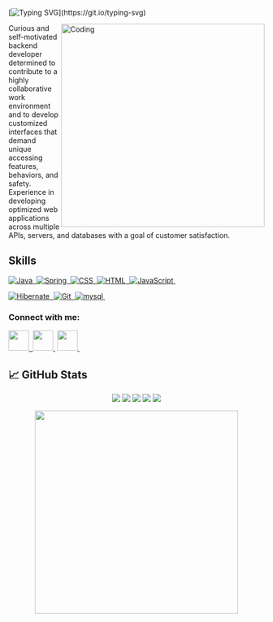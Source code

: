 [![Typing SVG](https://readme-typing-svg.herokuapp.com?size=30&color=FFFFFF&lines=Hey+👋+I'm+Hemachandran+J!)](https://git.io/typing-svg)
<!-- <img src="/BannerNew.jpg" title="Hemachandran's Banner" width="100%" > -->

<!-- <img src="./github-header-image.png" title="Hemachandran's Banner" width="100%" >  -->


<img align="right" alt="Coding" width="400" height="400" src="https://cdn.dribbble.com/users/1162077/screenshots/3848914/programmer.gif" >

<p line-height="100">Curious and self-motivated backend developer determined to contribute to a highly collaborative work environment and to develop customized interfaces that demand unique accessing features, behaviors, and safety. Experience in developing optimized web applications across multiple APIs, servers, and databases with a goal  of customer satisfaction.</p>



## Skills


<p align="left">
  <a href="">
    <img src="https://skillicons.dev/icons?i=java" title="Java"/>&nbsp;
    <img src="https://skillicons.dev/icons?i=spring" title="Spring" />&nbsp;
    <img src="https://skillicons.dev/icons?i=css" title="CSS" />&nbsp;
    <img src="https://skillicons.dev/icons?i=html" title="HTML" />&nbsp;
    <img src="https://skillicons.dev/icons?i=js" title="JavaScript" />&nbsp;
    
  </a>
</p>
<p align="left">
  <a href="">
    <img src="https://skillicons.dev/icons?i=hibernate" title="Hibernate" />&nbsp;
    <img src="https://skillicons.dev/icons?i=git" title="Git" />&nbsp;
    <img src="https://skillicons.dev/icons?i=mysql" title="mysql" />&nbsp;
  </a>
</p>




   
<!--    <a><div><img src="https://media.giphy.com/media/dWesBcTLavkZuG35MI/giphy.gif" width="400" height="300"/></div></a> -->
<!-- ## &#x1f4c8; Trophy
<p align="center"> <a href="https://github.com/ryo-ma/github-profile-trophy"><img src="https://github-profile-trophy.vercel.app/?username=hemachandran-4&theme=zenburn" alt="Hemachandran" /></a> </p> -->
<h3 align="left">Connect with me:</h3>
<p align="left">
<div>
        <a href="mailto:chandran1996.j@gmail.com"><img src="https://cdn-icons-png.flaticon.com/128/5968/5968534.png" alt="" title="gmail" alt="Java" width="40" height="40"/>&nbsp; </a> 
        <a href="https://www.linkedin.com/in/hemachandran-j4848"><img src="https://cdn-icons-png.flaticon.com/128/174/174857.png" alt="" title="linkedin" alt="Java" width="40" height="40"/>&nbsp;</a>
        <a href="https://hemachandran-4.github.io/"><img src="https://cdn-icons-png.flaticon.com/128/1975/1975643.png" alt="" title="portfolio" alt="Java" width="40" height="40"/>&nbsp;</a>
 </div>
</p>

## &#x1f4c8; GitHub Stats

<p align="center">
<img src="http://github-profile-summary-cards.vercel.app/api/cards/profile-details?username=hemachandran-4&theme=default">
<img src="http://github-profile-summary-cards.vercel.app/api/cards/repos-per-language?username=hemachandran-4&theme=default">
<img src="http://github-profile-summary-cards.vercel.app/api/cards/most-commit-language?username=hemachandran-4&theme=default">
<img src="http://github-profile-summary-cards.vercel.app/api/cards/stats?username=hemachandran-4&theme=default">
<img src="http://github-profile-summary-cards.vercel.app/api/cards/productive-time?username=hemachandran-4&theme=default&utcOffset=8">
	
</p>
<p align="center" style="margin-right:0px;padding-right:0px">
<img src="https://github-readme-stats.vercel.app/api?username=hemachandran-4&theme=default" width="400">
<!-- <img alt="streak stats" src="https://github-readme-streak-stats.herokuapp.com/?user=hemachandran-4&theme=default" width="400"> -->
</p>
<!-- <a href="https://github.com/hemachandran-4"><img alt="Hemachandran's Activity Graph" src="https://activity-graph.herokuapp.com/graph?username=hemachandran-4&custom_title=Hemachandran's%20Contribution%20Graph&theme=default" /></a> -->
  <br/>


<!-- <a href="https://github.com/hemachandran-4">
  <img align="center" src="https://github-readme-stats.vercel.app/api/top-langs/?username=hemachandran-4&hide=java,html,tex&title_color=ffffff&text_color=c9cacc&icon_color=2bbc8a&bg_color=1d1f21&langs_count=3" />
</a>
<a href="https://github.com/hemachandran-4">
  <img align="center" src="https://github-readme-stats.vercel.app/api?username=hemachandran-4&show_icons=true&line_height=27&count_private=true&title_color=ffffff&text_color=c9cacc&icon_color=2bbc8a&bg_color=1d1f21" alt="Hemachandran's GitHub Stats" />
</a> -->
   


<!-- ## Skills


<p align="center">
  <a href="">
    <img src="https://skillicons.dev/icons?i=java" title="Java"/>&nbsp;
    <img src="https://skillicons.dev/icons?i=spring" title="Spring" />&nbsp;
    <img src="https://skillicons.dev/icons?i=css" title="CSS" />&nbsp;
    <img src="https://skillicons.dev/icons?i=html" title="HTML" />&nbsp;
    <img src="https://skillicons.dev/icons?i=js" title="JavaScript" />&nbsp;
    <img src="https://skillicons.dev/icons?i=hibernate" title="Hibernate" />&nbsp;
    <img src="https://skillicons.dev/icons?i=git" title="Git" />&nbsp;
    <img src="https://skillicons.dev/icons?i=aws" title="AWS" />&nbsp;
    <img src="https://skillicons.dev/icons?i=mysql" title="mysql" />&nbsp;
  </a>
</p> -->


<!-- ### :hammer_and_wrench: Languages and Tools :
<div>
  <img src="https://github.com/devicons/devicon/blob/master/icons/java/java-original-wordmark.svg" title="Java" alt="Java" width="40" height="40"/>&nbsp;
  <img src="https://github.com/devicons/devicon/blob/master/icons/spring/spring-original-wordmark.svg" title="Spring" alt="Spring" width="40" height="40"/>&nbsp;
  <img src="https://github.com/devicons/devicon/blob/master/icons/css3/css3-plain-wordmark.svg"  title="CSS3" alt="CSS" width="40" height="40"/>&nbsp;
  <img src="https://github.com/devicons/devicon/blob/master/icons/html5/html5-original.svg" title="HTML5" alt="HTML" width="40" height="40"/>&nbsp;
  <img src="https://github.com/devicons/devicon/blob/master/icons/javascript/javascript-original.svg" title="JavaScript" alt="JavaScript" width="40" height="40"/>&nbsp;
  <img src="https://github.com/devicons/devicon/blob/master/icons/mysql/mysql-original-wordmark.svg" title="MySQL"  alt="MySQL" width="40" height="40"/>&nbsp;
  <img src="https://github.com/devicons/devicon/blob/master/icons/git/git-original-wordmark.svg" title="Git" **alt="Git" width="40" height="40"/>
</div> -->

<!-- ### Contact me:

<div>
        <a href="mailto:chandran1996.j@gmail.com"><img src="https://cdn-icons-png.flaticon.com/128/5968/5968534.png" alt="" title="gmail" alt="Java" width="40" height="40"/>&nbsp; </a> 
        <a href="https://www.linkedin.com/in/hemachandran-j4848"><img src="https://cdn-icons-png.flaticon.com/128/174/174857.png" alt="" title="linkedin" alt="Java" width="40" height="40"/>&nbsp;</a>
        <a href="https://hemachandran-4.github.io/"><img src="https://cdn-icons-png.flaticon.com/128/1975/1975643.png" alt="" title="portfolio" alt="Java" width="40" height="40"/>&nbsp;</a>
 </div> -->
